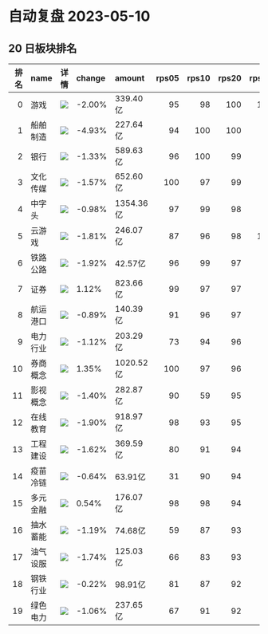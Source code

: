 # 自动复盘 2023-05-10
## 20 日板块排名
|   排名 | name     | 详情                                                                                                | change   | amount    |   rps05 |   rps10 |   rps20 |   rps50 |   rps120 |   rps250 | volume       |
|-------:|:---------|:----------------------------------------------------------------------------------------------------|:---------|:----------|--------:|--------:|--------:|--------:|---------:|---------:|:-------------|
|      0 | 游戏     | ![](https://sykent-blog-image.oss-cn-beijing.aliyuncs.com/quant/image/2023/5/1683678236581-tmp.jpg) | -2.00%   | 339.40亿  |      95 |      98 |     100 |     100 |      100 |      100 | 2842.25万手  |
|      1 | 船舶制造 | ![](https://sykent-blog-image.oss-cn-beijing.aliyuncs.com/quant/image/2023/5/1683678237934-tmp.jpg) | -4.93%   | 227.64亿  |      94 |     100 |     100 |      99 |       96 |      100 | 1574.55万手  |
|      2 | 银行     | ![](https://sykent-blog-image.oss-cn-beijing.aliyuncs.com/quant/image/2023/5/1683678239110-tmp.jpg) | -1.33%   | 589.63亿  |      96 |     100 |      99 |      96 |       93 |        5 | 9932.52万手  |
|      3 | 文化传媒 | ![](https://sykent-blog-image.oss-cn-beijing.aliyuncs.com/quant/image/2023/5/1683678240425-tmp.jpg) | -1.57%   | 652.60亿  |     100 |      97 |      99 |      99 |       99 |       97 | 5621.15万手  |
|      4 | 中字头   | ![](https://sykent-blog-image.oss-cn-beijing.aliyuncs.com/quant/image/2023/5/1683678241599-tmp.jpg) | -0.98%   | 1354.36亿 |      97 |      99 |      98 |      98 |       97 |       90 | 13354.66万手 |
|      5 | 云游戏   | ![](https://sykent-blog-image.oss-cn-beijing.aliyuncs.com/quant/image/2023/5/1683678242802-tmp.jpg) | -1.81%   | 246.07亿  |      87 |      96 |      98 |     100 |      100 |       99 | 1947.33万手  |
|      6 | 铁路公路 | ![](https://sykent-blog-image.oss-cn-beijing.aliyuncs.com/quant/image/2023/5/1683678244062-tmp.jpg) | -1.92%   | 42.57亿   |      96 |      99 |      97 |      93 |       88 |       61 | 652.39万手   |
|      7 | 证券     | ![](https://sykent-blog-image.oss-cn-beijing.aliyuncs.com/quant/image/2023/5/1683678245249-tmp.jpg) | 1.12%    | 823.66亿  |      99 |      97 |      97 |      88 |       88 |       31 | 7772.33万手  |
|      8 | 航运港口 | ![](https://sykent-blog-image.oss-cn-beijing.aliyuncs.com/quant/image/2023/5/1683678246494-tmp.jpg) | -0.89%   | 140.39亿  |      91 |      96 |      97 |      87 |       79 |       47 | 2689.67万手  |
|      9 | 电力行业 | ![](https://sykent-blog-image.oss-cn-beijing.aliyuncs.com/quant/image/2023/5/1683678247647-tmp.jpg) | -1.12%   | 203.29亿  |      73 |      94 |      96 |      77 |       54 |       40 | 3111.36万手  |
|     10 | 券商概念 | ![](https://sykent-blog-image.oss-cn-beijing.aliyuncs.com/quant/image/2023/5/1683678248977-tmp.jpg) | 1.35%    | 1020.52亿 |     100 |      97 |      96 |      88 |       87 |       26 | 9194.68万手  |
|     11 | 影视概念 | ![](https://sykent-blog-image.oss-cn-beijing.aliyuncs.com/quant/image/2023/5/1683678250283-tmp.jpg) | -1.40%   | 282.87亿  |      90 |      59 |      95 |      97 |       96 |       77 | 3400.48万手  |
|     12 | 在线教育 | ![](https://sykent-blog-image.oss-cn-beijing.aliyuncs.com/quant/image/2023/5/1683678251728-tmp.jpg) | -1.90%   | 918.97亿  |      98 |      93 |      95 |      97 |       98 |       97 | 6413.40万手  |
|     13 | 工程建设 | ![](https://sykent-blog-image.oss-cn-beijing.aliyuncs.com/quant/image/2023/5/1683678253101-tmp.jpg) | -1.62%   | 369.59亿  |      80 |      91 |      94 |      87 |       83 |       35 | 4905.02万手  |
|     14 | 疫苗冷链 | ![](https://sykent-blog-image.oss-cn-beijing.aliyuncs.com/quant/image/2023/5/1683678254458-tmp.jpg) | -0.64%   | 63.91亿   |      31 |      90 |      94 |      81 |       82 |       68 | 531.96万手   |
|     15 | 多元金融 | ![](https://sykent-blog-image.oss-cn-beijing.aliyuncs.com/quant/image/2023/5/1683678255456-tmp.jpg) | 0.54%    | 176.07亿  |      98 |      98 |      94 |      76 |       74 |       38 | 2540.23万手  |
|     16 | 抽水蓄能 | ![](https://sykent-blog-image.oss-cn-beijing.aliyuncs.com/quant/image/2023/5/1683678256760-tmp.jpg) | -1.19%   | 74.68亿   |      59 |      87 |      93 |      74 |       38 |       47 | 947.82万手   |
|     17 | 油气设服 | ![](https://sykent-blog-image.oss-cn-beijing.aliyuncs.com/quant/image/2023/5/1683678257952-tmp.jpg) | -1.74%   | 125.03亿  |      66 |      83 |      93 |      79 |       65 |       49 | 1466.01万手  |
|     18 | 钢铁行业 | ![](https://sykent-blog-image.oss-cn-beijing.aliyuncs.com/quant/image/2023/5/1683678259219-tmp.jpg) | -0.22%   | 98.91亿   |      81 |      87 |      92 |      63 |       67 |        6 | 2342.75万手  |
|     19 | 绿色电力 | ![](https://sykent-blog-image.oss-cn-beijing.aliyuncs.com/quant/image/2023/5/1683678260658-tmp.jpg) | -1.06%   | 237.65亿  |      67 |      91 |      92 |      70 |       56 |       32 | 3419.47万手  |